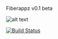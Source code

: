 Fiberappz v0.1 beta

![alt text]((https://raw.githubusercontent.com/fabiocostapro/fiberappz/master/fiberapp/_src/img/diple-logo.png))

[![Build Status](https://travis-ci.org/fabiocostapro/fiberappz.svg?branch=master)](https://travis-ci.org/fabiocostapro/fiberappz)
